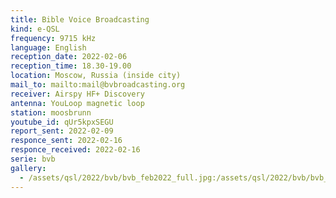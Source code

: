 ```yaml
---
title: Bible Voice Broadcasting
kind: e-QSL
frequency: 9715 kHz
language: English
reception_date: 2022-02-06
reception_time: 18.30-19.00
location: Moscow, Russia (inside city)
mail_to: mailto:mail@bvbroadcasting.org
receiver: Airspy HF+ Discovery
antenna: YouLoop magnetic loop
station: moosbrunn
youtube_id: qUr5kpxSEGU
report_sent: 2022-02-09
responce_sent: 2022-02-16
responce_received: 2022-02-16
serie: bvb
gallery:
  - /assets/qsl/2022/bvb/bvb_feb2022_full.jpg:/assets/qsl/2022/bvb/bvb_feb2022_small.jpg
---
```

